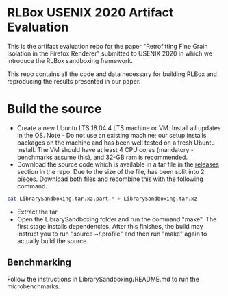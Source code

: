 # RLBox USENIX 2020 Artifact Evaluation
This is the artifact evaluation repo for the paper "Retrofitting Fine Grain Isolation in the Firefox Renderer" submitted to USENIX 2020 in which we introduce the RLBox sandboxing framework.

This repo contains all the code and data necessary for building RLBox and reproducing the results presented in our paper.

# Build the source

- Create a new Ubuntu LTS 18.04.4 LTS machine or VM. Install all updates in the OS. Note - Do not use an existing machine; our setup installs packages on the machine and has been well tested on a fresh Ubuntu Install. The VM should have at least 4 CPU cores (mandatory - benchmarks assume this), and 32-GB ram is recommended.
- Download the source code which is available in a tar file in the [releases](https://github.com/PLSysSec/rlbox-usenix2020-aec/releases) section in the repo. Due to the size of the file, has been split into 2 pieces. Download both files and recombine this with the following command.
```bash
cat LibrarySandboxing.tar.xz.part.* > LibrarySandboxing.tar.xz
```
- Extract the tar.
- Open the LibrarySandboxing folder and run the command "make". The first stage installs dependencies. After this finishes, the build may instruct you to run "source ~/.profile" and then run "make" again to actually build the source.

## Benchmarking

Follow the instructions in LibrarySandboxing/README.md to run the microbenchmarks.

